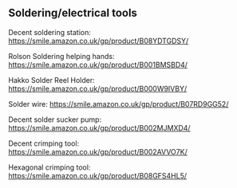 ## Soldering/electrical tools

Decent soldering station: https://smile.amazon.co.uk/gp/product/B08YDTGDSY/

Rolson Soldering helping hands: https://smile.amazon.co.uk/gp/product/B001BMSBD4/

Hakko Solder Reel Holder: https://smile.amazon.co.uk/gp/product/B000W9IVBY/

Solder wire: https://smile.amazon.co.uk/gp/product/B07RD9GG52/

Decent solder sucker pump: https://smile.amazon.co.uk/gp/product/B002MJMXD4/

Decent crimping tool: https://smile.amazon.co.uk/gp/product/B002AVVO7K/

Hexagonal crimping tool: https://smile.amazon.co.uk/gp/product/B08GFS4HL5/
